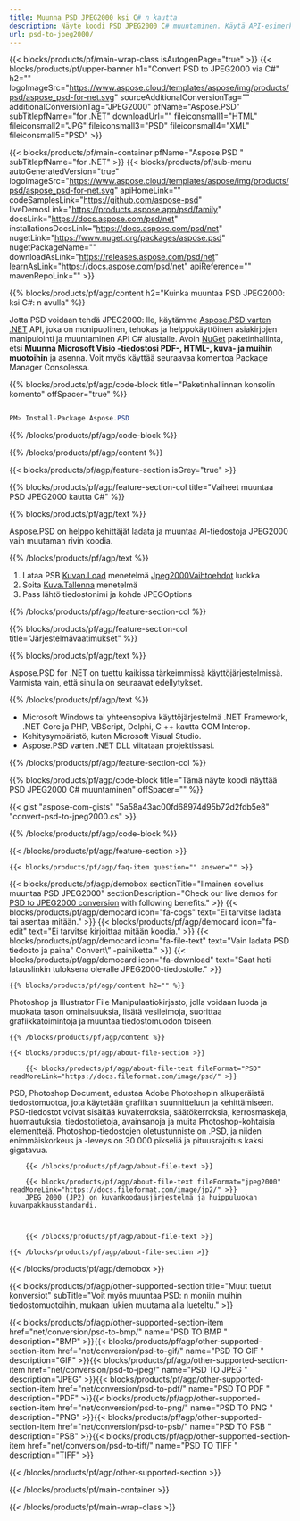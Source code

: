 ```yaml
---
title: Muunna PSD JPEG2000 ksi C# n kautta
description: Näyte koodi PSD JPEG2000 C# muuntaminen. Käytä API-esimerkkikoodia erän PSD-tiedostoille JPEG2000 muuntamiseen VB.NET-, ASP.Net- tai minkä tahansa .NET-pohjaisen sovelluksen sisällä.
url: psd-to-jpeg2000/
---
```


{{< blocks/products/pf/main-wrap-class isAutogenPage="true" >}}
{{< blocks/products/pf/upper-banner h1="Convert PSD to JPEG2000 via C#" h2="" logoImageSrc="https://www.aspose.cloud/templates/aspose/img/products/psd/aspose_psd-for-net.svg" sourceAdditionalConversionTag="" additionalConversionTag="JPEG2000" pfName="Aspose.PSD" subTitlepfName="for .NET" downloadUrl="" fileiconsmall1="HTML" fileiconsmall2="JPG" fileiconsmall3="PSD" fileiconsmall4="XML" fileiconsmall5="PSD" >}}

{{< blocks/products/pf/main-container pfName="Aspose.PSD " subTitlepfName="for .NET" >}}
{{< blocks/products/pf/sub-menu autoGeneratedVersion="true" logoImageSrc="https://www.aspose.cloud/templates/aspose/img/products/psd/aspose_psd-for-net.svg" apiHomeLink="" codeSamplesLink="https://github.com/aspose-psd" liveDemosLink="https://products.aspose.app/psd/family" docsLink="https://docs.aspose.com/psd/net" installationsDocsLink="https://docs.aspose.com/psd/net" nugetLink="https://www.nuget.org/packages/aspose.psd" nugetPackageName="" downloadAsLink="https://releases.aspose.com/psd/net" learnAsLink="https://docs.aspose.com/psd/net" apiReference="" mavenRepoLink="" >}}

{{% blocks/products/pf/agp/content h2="Kuinka muuntaa PSD JPEG2000: ksi C#: n avulla" %}}

Jotta PSD voidaan tehdä JPEG2000: lle, käytämme <a href="/psd/{{< lang-code >}}net">Aspose.PSD varten .NET</a> API, joka on monipuolinen, tehokas ja helppokäyttöinen asiakirjojen manipulointi ja muuntaminen API C# alustalle. Avoin <a href="https://www.nuget.org/packages/aspose.psd">NuGet</a> paketinhallinta, etsi <b>Muunna Microsoft Visio -tiedostosi PDF-, HTML-, kuva- ja muihin muotoihin</b> ja asenna. Voit myös käyttää seuraavaa komentoa Package Manager Consolessa.

{{% blocks/products/pf/agp/code-block title="Paketinhallinnan konsolin komento" offSpacer="true" %}}

```cs

PM> Install-Package Aspose.PSD

```

{{% /blocks/products/pf/agp/code-block %}}

{{% /blocks/products/pf/agp/content %}}

{{< blocks/products/pf/agp/feature-section isGrey="true" >}}

{{% blocks/products/pf/agp/feature-section-col title="Vaiheet muuntaa PSD JPEG2000 kautta C#" %}}

{{% blocks/products/pf/agp/text %}}

 Aspose.PSD on helppo kehittäjät ladata ja muuntaa AI-tiedostoja JPEG2000 vain muutaman rivin koodia.

{{% /blocks/products/pf/agp/text %}}

1. Lataa PSB [Kuvan.Load](https://apireference.aspose.com/psd/net/aspose.psd/image/methods/load/index) menetelmä
 [Jpeg2000Vaihtoehdot](https://apireference.aspose.com/psd/net/aspose.psd.imageoptions/jpeg2000options) luokka
1. Soita [Kuva.Tallenna](https://apireference.aspose.com/psd/net/aspose.psd/image/methods/save/index) menetelmä
1. Pass lähtö tiedostonimi ja kohde JPEGOptions

{{% /blocks/products/pf/agp/feature-section-col %}}

{{% blocks/products/pf/agp/feature-section-col title="Järjestelmävaatimukset" %}}

{{% blocks/products/pf/agp/text %}}

 Aspose.PSD for .NET on tuettu kaikissa tärkeimmissä käyttöjärjestelmissä. Varmista vain, että sinulla on seuraavat edellytykset.

{{% /blocks/products/pf/agp/text %}}

- Microsoft Windows tai yhteensopiva käyttöjärjestelmä .NET Framework, .NET Core ja PHP, VBScript, Delphi, C ++ kautta COM Interop.
- Kehitysympäristö, kuten Microsoft Visual Studio.
- Aspose.PSD varten .NET DLL viitataan projektissasi.

{{% /blocks/products/pf/agp/feature-section-col %}}

{{% blocks/products/pf/agp/code-block title="Tämä näyte koodi näyttää PSD JPEG2000 C# muuntaminen" offSpacer="" %}}

{{< gist "aspose-com-gists" "5a58a43ac00fd68974d95b72d2fdb5e8" "convert-psd-to-jpeg2000.cs" >}}

{{% /blocks/products/pf/agp/code-block %}}

{{< /blocks/products/pf/agp/feature-section >}}

    {{< blocks/products/pf/agp/faq-item question="" answer="" >}}
 

<!-- aboutfile Starts -->

{{< blocks/products/pf/agp/demobox sectionTitle="Ilmainen sovellus muuntaa PSD JPEG2000" sectionDescription="Check our live demos for [PSD to JPEG2000 conversion](https://products.aspose.app/psd/conversion/psd-to-jpeg2000) with following benefits." >}}
        {{< blocks/products/pf/agp/democard icon="fa-cogs" text="Ei tarvitse ladata tai asentaa mitään." >}}
        {{< blocks/products/pf/agp/democard icon="fa-edit" text="Ei tarvitse kirjoittaa mitään koodia." >}}
        {{< blocks/products/pf/agp/democard icon="fa-file-text" text="Vain ladata PSD tiedosto ja paina\" Convert\” -painiketta." >}}
        {{< blocks/products/pf/agp/democard icon="fa-download" text="Saat heti latauslinkin tuloksena olevalle JPEG2000-tiedostolle." >}}

    {{% blocks/products/pf/agp/content h2="" %}}

Photoshop ja Illustrator File Manipulaatiokirjasto, jolla voidaan luoda ja muokata tason ominaisuuksia, lisätä vesileimoja, suorittaa grafiikkatoimintoja ja muuntaa tiedostomuodon toiseen.



    {{% /blocks/products/pf/agp/content %}}

    {{< blocks/products/pf/agp/about-file-section >}}

        {{< blocks/products/pf/agp/about-file-text fileFormat="PSD" readMoreLink="https://docs.fileformat.com/image/psd/" >}}
PSD, Photoshop Document, edustaa Adobe Photoshopin alkuperäistä tiedostomuotoa, jota käytetään grafiikan suunnitteluun ja kehittämiseen. PSD-tiedostot voivat sisältää kuvakerroksia, säätökerroksia, kerrosmaskeja, huomautuksia, tiedostotietoja, avainsanoja ja muita Photoshop-kohtaisia elementtejä. Photoshop-tiedostojen oletustunniste on .PSD, ja niiden enimmäiskorkeus ja -leveys on 30 000 pikseliä ja pituusrajoitus kaksi gigatavua.

        {{< /blocks/products/pf/agp/about-file-text >}}
        
        {{< blocks/products/pf/agp/about-file-text fileFormat="jpeg2000" readMoreLink="https://docs.fileformat.com/image/jp2/" >}}
        JPEG 2000 (JP2) on kuvankoodausjärjestelmä ja huippuluokan kuvanpakkausstandardi.



        {{< /blocks/products/pf/agp/about-file-text >}}

    {{< /blocks/products/pf/agp/about-file-section >}}

{{< /blocks/products/pf/agp/demobox >}}

<!-- aboutfile Ends -->

{{< blocks/products/pf/agp/other-supported-section title="Muut tuetut konversiot" subTitle="Voit myös muuntaa PSD: n moniin muihin tiedostomuotoihin, mukaan lukien muutama alla lueteltu." >}}

{{< blocks/products/pf/agp/other-supported-section-item href="net/conversion/psd-to-bmp/" name="PSD TO BMP " description="BMP" >}}{{< blocks/products/pf/agp/other-supported-section-item href="net/conversion/psd-to-gif/" name="PSD TO GIF " description="GIF" >}}{{< blocks/products/pf/agp/other-supported-section-item href="net/conversion/psd-to-jpeg/" name="PSD TO JPEG " description="JPEG" >}}{{< blocks/products/pf/agp/other-supported-section-item href="net/conversion/psd-to-pdf/" name="PSD TO PDF " description="PDF" >}}{{< blocks/products/pf/agp/other-supported-section-item href="net/conversion/psd-to-png/" name="PSD TO PNG " description="PNG" >}}{{< blocks/products/pf/agp/other-supported-section-item href="net/conversion/psd-to-psb/" name="PSD TO PSB " description="PSB" >}}{{< blocks/products/pf/agp/other-supported-section-item href="net/conversion/psd-to-tiff/" name="PSD TO TIFF " description="TIFF" >}}

{{< /blocks/products/pf/agp/other-supported-section >}}

{{< /blocks/products/pf/main-container >}}
    
{{< /blocks/products/pf/main-wrap-class >}}
